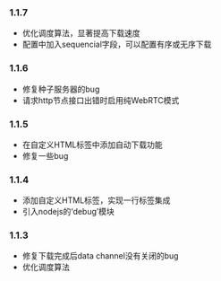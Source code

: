 ### 1.1.7
- 优化调度算法，显著提高下载速度
- 配置中加入sequencial字段，可以配置有序或无序下载

### 1.1.6
- 修复种子服务器的bug
- 请求http节点接口出错时启用纯WebRTC模式

### 1.1.5
- 在自定义HTML标签中添加自动下载功能
- 修复一些bug

### 1.1.4
- 添加自定义HTML标签，实现一行标签集成
- 引入nodejs的‘debug’模块

### 1.1.3
- 修复下载完成后data channel没有关闭的bug
- 优化调度算法